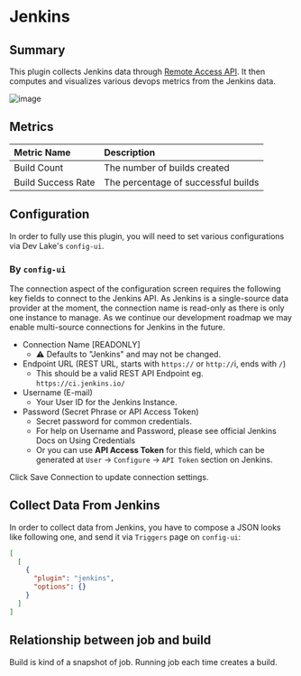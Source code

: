# Jenkins

## Summary

This plugin collects Jenkins data through [Remote Access API](https://www.jenkins.io/doc/book/using/remote-access-api/). It then computes and visualizes various devops metrics from the Jenkins data.

![image](https://user-images.githubusercontent.com/61080/141943122-dcb08c35-cb68-4967-9a7c-87b63c2d6988.png)

## Metrics

| Metric Name        | Description                         |
|:-------------------|:------------------------------------|
| Build Count        | The number of builds created        |
| Build Success Rate | The percentage of successful builds |

## Configuration

In order to fully use this plugin, you will need to set various configurations via Dev Lake's `config-ui`.

### By `config-ui`

The connection aspect of the configuration screen requires the following key fields to connect to the Jenkins API. As Jenkins is a single-source data provider at the moment, the connection name is read-only as there is only one instance to manage. As we continue our development roadmap we may enable multi-source connections for Jenkins in the future.

- Connection Name [READONLY]
  - ⚠️ Defaults to "Jenkins" and may not be changed.
- Endpoint URL (REST URL, starts with `https://` or `http://`i, ends with `/`)
  - This should be a valid REST API Endpoint eg. `https://ci.jenkins.io/`
- Username (E-mail)
  - Your User ID for the Jenkins Instance.
- Password (Secret Phrase or API Access Token)
  - Secret password for common credentials.
  - For help on Username and Password, please see official Jenkins Docs on Using Credentials
  - Or you can use **API Access Token** for this field, which can be generated at `User` -> `Configure` -> `API Token` section on Jenkins.

Click Save Connection to update connection settings.

## Collect Data From Jenkins

In order to collect data from Jenkins, you have to compose a JSON looks like following one, and send it via `Triggers` page on `config-ui`:


```json
[
  [
    {
      "plugin": "jenkins",
      "options": {}
    }
  ]
]
```

## Relationship between job and build

Build is kind of a snapshot of job. Running job each time creates a build.